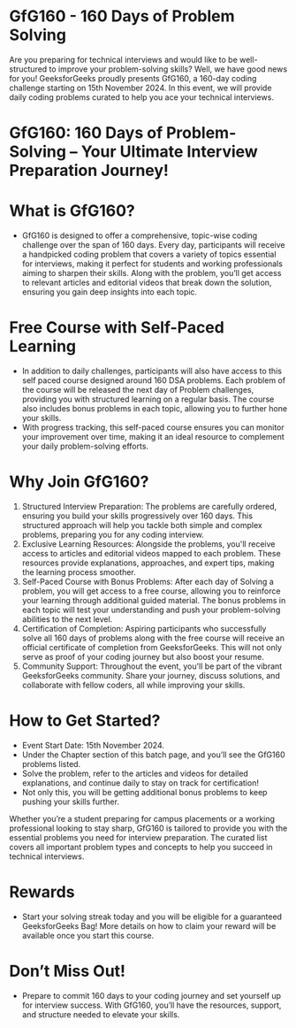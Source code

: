 # GfG160 - 160 Days of Problem Solving

Are you preparing for technical interviews and would like to be well-structured to improve your problem-solving skills? Well, we have good news for you! GeeksforGeeks proudly presents GfG160, a 160-day coding challenge starting on 15th November 2024. In this event, we will provide daily coding problems curated to help you ace your technical interviews.

# **GfG160: 160 Days of Problem-Solving – Your Ultimate Interview Preparation Journey!**

# **What is GfG160?**
- GfG160 is designed to offer a comprehensive, topic-wise coding challenge over the span of 160 days. Every day, participants will receive a handpicked coding problem that covers a variety of topics essential for interviews, making it perfect for students and working professionals aiming to sharpen their skills. Along with the problem, you’ll get access to relevant articles and editorial videos that break down the solution, ensuring you gain deep insights into each topic.

# Free Course with Self-Paced Learning
- In addition to daily challenges, participants will also have access to this self paced course designed around 160 DSA problems. Each problem of the course will be released the next day of Problem challenges, providing you with structured learning on a regular basis. The course also includes bonus problems in each topic, allowing you to further hone your skills.
- With progress tracking, this self-paced course ensures you can monitor your improvement over time, making it an ideal resource to complement your daily problem-solving efforts.

# **Why Join GfG160?**


1. Structured Interview Preparation: The problems are carefully ordered, ensuring you build your skills progressively over 160 days. This structured approach will help you tackle both simple and complex problems, preparing you for any coding interview.
2. Exclusive Learning Resources: Alongside the problems, you'll receive access to articles and editorial videos mapped to each problem. These resources provide explanations, approaches, and expert tips, making the learning process smoother.
3. Self-Paced Course with Bonus Problems: After each day of Solving a problem, you will get access to a free course, allowing you to reinforce your learning through additional guided material. The bonus problems in each topic will test your understanding and push your problem-solving abilities to the next level.
4. Certification of Completion: Aspiring participants who successfully solve all 160 days of problems along with the free course will receive an official certificate of completion from GeeksforGeeks. This will not only serve as proof of your coding journey but also boost your resume.
5. Community Support: Throughout the event, you'll be part of the vibrant GeeksforGeeks community. Share your journey, discuss solutions, and collaborate with fellow coders, all while improving your skills.

# **How to Get Started?**
- Event Start Date: 15th November 2024.
- Under the Chapter section of this batch page, and you’ll see the GfG160 problems listed.
- Solve the problem, refer to the articles and videos for detailed explanations, and continue daily to stay on track for certification!
- Not only this, you will be getting additional bonus problems to keep pushing your skills further.
  
Whether you’re a student preparing for campus placements or a working professional looking to stay sharp, GfG160 is tailored to provide you with the essential problems you need for interview preparation. The curated list covers all important problem types and concepts to help you succeed in technical interviews.

# **Rewards**
- Start your solving streak today and you will be eligible for a guaranteed GeeksforGeeks Bag! More details on how to claim your reward will be available once you start this course.

# **Don’t Miss Out!**
- Prepare to commit 160 days to your coding journey and set yourself up for interview success. With GfG160, you’ll have the resources, support, and structure needed to elevate your skills.
